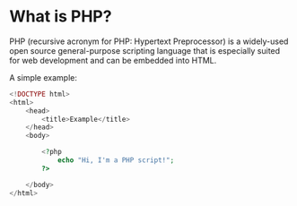 # What is PHP?

PHP (recursive acronym for PHP: Hypertext Preprocessor) is a widely-used open source general-purpose scripting language that is especially suited for web development and can be embedded into HTML.

A simple example:

```php
<!DOCTYPE html>
<html>
    <head>
        <title>Example</title>
    </head>
    <body>

        <?php
            echo "Hi, I'm a PHP script!";
        ?>

    </body>
</html>
```
